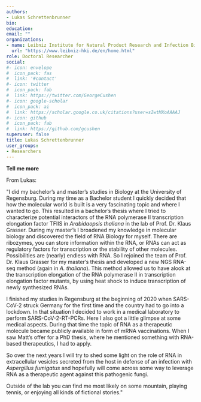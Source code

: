 ```yaml
---
authors:
- Lukas Schrettenbrunner
bio:  
education:
email: ""
organizations:
- name: Leibniz Institute for Natural Product Research and Infection Biology (Leibniz-HKI)
  url: "https://www.leibniz-hki.de/en/home.html"
role: Doctoral Researcher
social:
#- icon: envelope
#  icon_pack: fas
#  link: '#contact'
#- icon: twitter
#  icon_pack: fab
#  link: https://twitter.com/GeorgeCushen
#- icon: google-scholar
#  icon_pack: ai
#  link: https://scholar.google.co.uk/citations?user=sIwtMXoAAAAJ
#- icon: github
#  icon_pack: fab
#  link: https://github.com/gcushen
superuser: false
title: Lukas Schrettenbrunner
user_groups:
- Researchers
---
```


__Tell me more__

From Lukas:

"I did my bachelor’s and master’s studies in Biology at the University of Regensburg. During my time as a Bachelor student I quickly decided that how the molecular world is built is a very fascinating topic and where I wanted to go. This resulted in a bachelor’s thesis where I
tried to characterize potential interactors of the RNA polymerase II transcription elongation factor TFIIS in _Arabidaopsis thaliana_ in the lab of Prof. Dr. Klaus Grasser. During my master’s I broadened my knowledge in molecular biology and discovered the field of RNA Biology
for myself. There are ribozymes, you can store information within the RNA, or RNAs can act as
regulatory factors for transcription or the stability of other molecules. Possibilities are (nearly) endless with RNA. So I rejoined the team of Prof. Dr. Klaus Grasser for my master’s thesis and developed a new NGS RNA-seq method (again in _A. thaliana_). This method allowed us to have alook at the transcription elongation of the RNA polymerase II in transcription elongation factor mutants, by using heat shock to induce transcription of newly synthesized RNAs.

I finished my studies in Regensburg at the beginning of 2020 when SARS-CoV-2 struck Germany
for the first time and the country had to go into a lockdown. In that situation I decided to work in a medical laboratory to perform SARS-CoV-2-RT-PCRs. Here I also got a little glimpse at some medical aspects. During that time the topic of RNA as a therapeutic molecule became publicly available in form of mRNA vaccinations. When I saw Matt’s offer for a PhD thesis, where he mentioned something with RNA-based therapeutics, I had to apply.

So over the next years I will try to shed some light on the role of RNA in extracellular vesicles secreted from the host in defense of an infection with _Aspergillus fumigatus_ and hopefully will come across some way to leverage RNA as a therapeutic agent against this pathogenic fungi.

Outside of the lab you can find me most likely on some mountain, playing tennis, or enjoying all kinds of fictional stories."
